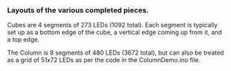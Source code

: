 ### Layouts of the various completed pieces. 

Cubes are 4 segments of 273 LEDs (1092 total). Each segment is typically set up as a bottom edge of the cube, a vertical edge coming up from it, and a top edge. 

The Column is 8 segments of 480 LEDs (3672 total), but can also be treated as a grid of 51x72 LEDs as per the code in the ColumnDemo.ino file.
